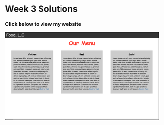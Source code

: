 # Week 3 Solutions

### Click below to view my website

<p align="center"> 
  <kbd>
  	<a href="https://dungnguyen73.github.io/HTML-CSS-and-Javascript-for-Web-Developers/Week%203/index.html" target="_blank">
		<img src="img.png"></img>
	</a>
  </kbd>
</p>
